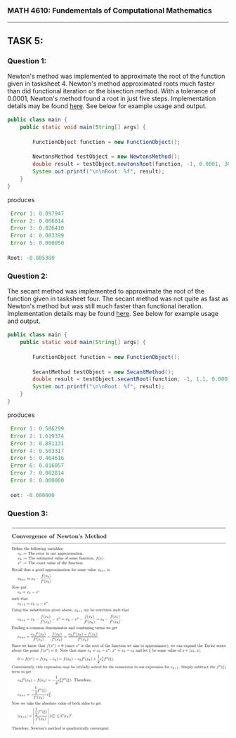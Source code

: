 ### MATH 4610: Fundementals of Computational Mathematics 
***

## TASK 5:

### Question 1:

Newton's method was implemented to approximate the root of the function given in tasksheet 4. Newton's method 
approximated roots much faster than did functional iteration or the bisection method. With a tolerance of 0.0001,
Newton's method found a root in just five steps. Implementation details may be found [here](https://github.com/HyrumHansen/math4610/blob/main/code/task5/NewtonsMethod.md). See below for example usage and output.

```java
public class main {
    public static void main(String[] args) {

        FunctionObject function = new FunctionObject();

        NewtonsMethod testObject = new NewtonsMethod();
        double result = testObject.newtonsRoot(function, -1, 0.0001, 30);
        System.out.printf("\n\nRoot: %f", result);
    }
}
```

produces

```java
 Error 1: 0.097947
 Error 2: 0.066814
 Error 3: 0.026410
 Error 4: 0.003399
 Error 5: 0.000050

Root: -0.805380
```

### Question 2:

The secant method was implemented to approximate the root of the function given in tasksheet four. The secant method was not quite as fast as Newton's
method but was still much faster than functional iteration. Implementation details may be found [here](https://github.com/HyrumHansen/math4610/blob/main/code/task5/SecantMethod.md). See below for example usage and output.

```java
public class main {
    public static void main(String[] args) {

        FunctionObject function = new FunctionObject();

        SecantMethod testObject = new SecantMethod();
        double result = testObject.secantRoot(function, -1, 1.1, 0.0001, 30);
        System.out.printf("\n\nRoot: %f", result);
    }
}
```

produces

```java
 Error 1: 0.586299
 Error 2: 1.619374
 Error 3: 0.881131
 Error 4: 0.503317
 Error 5: 0.464616
 Error 6: 0.016057
 Error 7: 0.002814
 Error 8: 0.000000

 oot: -0.000000
```

### Question 3:

![](images/task5/newtons_convergence.png)

